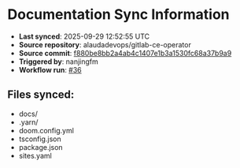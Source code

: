 # Documentation Sync Information

- **Last synced**: 2025-09-29 12:52:55 UTC
- **Source repository**: alaudadevops/gitlab-ce-operator
- **Source commit**: [f880be8bb2a4ab4c1407e1b3a1530fc68a37b9a9](https://github.com/alaudadevops/gitlab-ce-operator/commit/f880be8bb2a4ab4c1407e1b3a1530fc68a37b9a9)
- **Triggered by**: nanjingfm
- **Workflow run**: [#36](https://github.com/alaudadevops/gitlab-ce-operator/actions/runs/18097629127)

## Files synced:
- docs/
- .yarn/
- doom.config.yml
- tsconfig.json
- package.json
- sites.yaml
